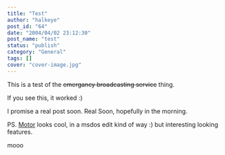 ```yaml
---
title: "Test"
author: "halkeye"
post_id: "64"
date: "2004/04/02 23:12:30"
post_name: "test"
status: "publish"
category: "General"
tags: []
cover: "cover-image.jpg"
---
```


This is a test of the <s>emergancy broadcasting service</s> thing.  

If you see this, it worked :)

I promise a real post soon. Real Soon, hopefully in the morning.

PS. [Motor](https://konst.org.ua/motor/) looks cool, in a msdos edit kind of way :) but interesting looking features.

mooo